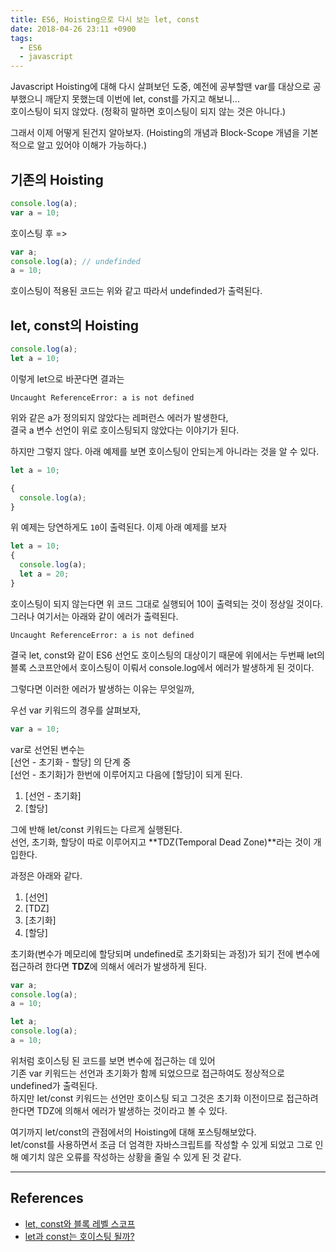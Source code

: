 ```yaml
---
title: ES6, Hoisting으로 다시 보는 let, const
date: 2018-04-26 23:11 +0900
tags:
  - ES6
  - javascript
---
```


Javascript Hoisting에 대해 다시 살펴보던 도중, 예전에 공부할땐 var를 대상으로 공부했으니 깨닫지 못했는데 이번에 let, const를 가지고 해보니...  
호이스팅이 되지 않았다. (정확히 말하면 호이스팅이 되지 않는 것은 아니다.)

그래서 이제 어떻게 된건지 알아보자. (Hoisting의 개념과 Block-Scope 개념을 기본적으로 알고 있어야 이해가 가능하다.)

## 기존의 Hoisting

```javascript
console.log(a);
var a = 10;
```

호이스팅 후 =>

```javascript
var a;
console.log(a); // undefinded
a = 10;
```

호이스팅이 적용된 코드는 위와 같고 따라서 undefinded가 출력된다.

## let, const의 Hoisting

```javascript
console.log(a);
let a = 10;
```

이렇게 let으로 바꾼다면 결과는

```shell
Uncaught ReferenceError: a is not defined
```

위와 같은 a가 정의되지 않았다는 레퍼런스 에러가 발생한다,  
결국 a 변수 선언이 위로 호이스팅되지 않았다는 이야기가 된다.

하지만 그렇지 않다.
아래 예제를 보면 호이스팅이 안되는게 아니라는 것을 알 수 있다.

```javascript
let a = 10;

{
  console.log(a);
}
```

위 예제는 당연하게도 `10`이 출력된다.
이제 아래 예제를 보자

```javascript
let a = 10;
{
  console.log(a);
  let a = 20;
}
```

호이스팅이 되지 않는다면 위 코드 그대로 실행되어 10이 출력되는 것이 정상일 것이다.  
그러나 여기서는 아래와 같이 에러가 출력된다.

```shell
Uncaught ReferenceError: a is not defined
```

결국 let, const와 같이 ES6 선언도 호이스팅의 대상이기 때문에 위에서는 두번째 let의 블록 스코프안에서 호이스팅이 이뤄서 console.log에서 에러가 발생하게 된 것이다.

그렇다면 이러한 에러가 발생하는 이유는 무엇일까,

우선 var 키워드의 경우를 살펴보자,  
```javascript
var a = 10;
```
var로 선언된 변수는  
[선언 - 초기화 - 할당] 의 단계 중  
[선언 - 초기화]가 한번에 이루어지고 다음에 [할당]이 되게 된다.

1. [선언 - 초기화]
2. [할당]

그에 반해 let/const 키워드는 다르게 실행된다.  
선언, 초기화, 할당이 따로 이루어지고 **TDZ(Temporal Dead Zone)**라는 것이 개입한다.

과정은 아래와 같다.

1. [선언]
2. [TDZ]
3. [초기화]
4. [할당]

초기화(변수가 메모리에 할당되며 undefined로 초기화되는 과정)가 되기 전에 변수에 접근하려 한다면 **TDZ**에 의해서 에러가 발생하게 된다.

```javascript
var a;
console.log(a);
a = 10;
```
```javascript
let a;
console.log(a);
a = 10;
```

위처럼 호이스팅 된 코드를 보면 변수에 접근하는 데 있어  
기존 var 키워드는 선언과 초기화가 함께 되었으므로 접근하여도 정상적으로 undefined가 출력된다.  
하지만 let/const 키워드는 선언만 호이스팅 되고 그것은 초기화 이전이므로 접근하려 한다면 TDZ에 의해서 에러가 발생하는 것이라고 볼 수 있다.

여기까지 let/const의 관점에서의 Hoisting에 대해 포스팅해보았다.  
let/const를 사용하면서 조금 더 엄격한 자바스크립트를 작성할 수 있게 되었고 그로 인해 예기치 않은 오류를 작성하는 상황을 줄일 수 있게 된 것 같다.

---

## References

- [let, const와 블록 레벨 스코프](http://poiemaweb.com/es6-block-scope)
- [let과 const는 호이스팅 될까?](https://medium.com/korbit-engineering/let%EA%B3%BC-const%EB%8A%94-%ED%98%B8%EC%9D%B4%EC%8A%A4%ED%8C%85-%EB%90%A0%EA%B9%8C-72fcf2fac365)
